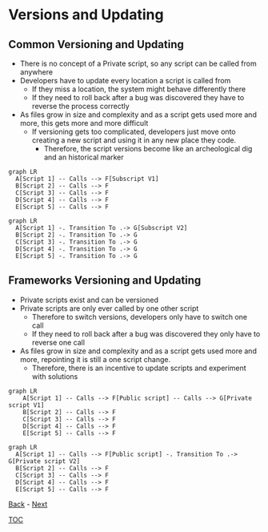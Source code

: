 # Versions and Updating

## Common Versioning and Updating

- There is no concept of a Private script, so any script can be called from anywhere
- Developers have to update every location a script is called from
  - If they miss a location, the system might behave differently there
  - If they need to roll back after a bug was discovered they have to reverse the process correctly 
- As files grow in size and complexity and as a script gets used more and more, this gets more and more difficult
  - If versioning gets too complicated, developers just move onto creating a new script and using it in any new place they code. 
    - Therefore, the script versions become like an archeological dig and an historical marker

```mermaid
graph LR
  A[Script 1] -- Calls --> F[Subscript V1] 
  B[Script 2] -- Calls --> F
  C[Script 3] -- Calls --> F
  D[Script 4] -- Calls --> F
  E[Script 5] -- Calls --> F
```

```mermaid
graph LR
  A[Script 1] -. Transition To .-> G[Subscript V2] 
  B[Script 2] -. Transition To .-> G 
  C[Script 3] -. Transition To .-> G 
  D[Script 4] -. Transition To .-> G 
  E[Script 5] -. Transition To .-> G 
```
## Frameworks Versioning and Updating

- Private scripts exist and can be versioned
- Private scripts are only ever called by one other script
  - Therefore to switch versions, developers only have to switch one call
  - If they need to roll back after a bug was discovered they only have to reverse one call
- As files grow in size and complexity and as a script gets used more and more, repointing it is still a one script change.
  - Therefore, there is an incentive to update scripts and experiment with solutions

```mermaid
graph LR
    A[Script 1] -- Calls --> F[Public script] -- Calls --> G[Private script V1]
    B[Script 2] -- Calls --> F
    C[Script 3] -- Calls --> F
    D[Script 4] -- Calls --> F
    E[Script 5] -- Calls --> F
```

```mermaid
graph LR
  A[Script 1] -- Calls --> F[Public script] -. Transition To .-> G[Private script V2]
  B[Script 2] -- Calls --> F
  C[Script 3] -- Calls --> F
  D[Script 4] -- Calls --> F
  E[Script 5] -- Calls --> F
```

[Back](Introduction.md) - [Next](Script_Functions_And_Types.md)

[TOC](TOC.md)
